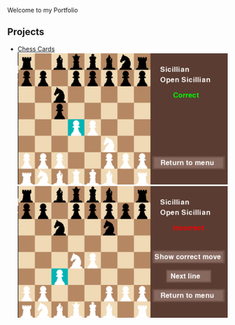 Welcome to my Portfolio

## Projects

* [Chess Cards](https://tmarch890.github.io/Chess-Cards)
![](assets/image1.png) ![](assets/image2.png)
